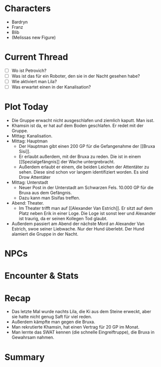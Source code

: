 # Characters
- Bardryn
- Franz
- Blib
- (Melissas new Figure)

# Current Thread
- [ ] Wo ist Petrovich?
- [ ] Was ist das für ein Roboter, den sie in der Nacht gesehen habe?
- [ ] Wie aktiviert man Lila?
- [ ] Was erwartet einen in der Kanalisation?

# Plot Today

- Die Gruppe erwacht nicht ausgeschlafen und ziemlich kaputt. Man isst.
- Khamsin ist da, er hat auf dem Boden geschlafen. Er redet mit der Gruppe.
- Mittag: Kanalisation.
- Mittag: Hauptman
	- Der Hauptman gibt einen 200 GP für die Gefangenahme der [[Bruxa Sisi]].
	- Er erlaubt außerdem, mit der Bruxa zu reden. Die ist in einem [[Spezialgefängnis]] der Wache untergrebracht.
	- Außerdem erlaubt er einem, die beiden Leichen der Attentäter zu sehen. Diese sind schon vor langem identifiziert worden. Es sind Drow Attentäter
- Mittag: Unterstadt
	- Neuer Post in der Unterstadt am Schwarzen Fels. 10.000 GP für die Bruxa aus dem Gefängnis. 
	- Dazu kann man Sisifas treffen.
- Abend: Theater.
	- Im Theater trifft man auf [[Alexander Van Estrich]]. Er sitzt auf dem Platz neben Erik in einer Loge. Die Loge ist sonst leer und Alexander ist traurig, da er seinen Kollegen Tod glaubt.
- Außerdem passiert am Abend der nächste Mord an Alexander Van Estrich, swoe seiner Liebwache. Nur der Hund überlebt. Der Hund alamiert die Gruppe in der Nacht.


# NPCs
# Encounter & Stats
# Recap
- Das letzte Mal wurde nachts Lila, die Ki aus dem Steine erweckt, aber sie hatte nicht genug Saft für viel reden.
- Außerdem kämpfte man gegen die Bruxa.
- Man rekrutierte Khamsin, hat einen Vertrag für 20 GP im Monat.
- Man lernte das SWAT kennen (die schnelle Eingreiftruppe), die Bruxa in Gewahrsam nahmen.
# Summary

